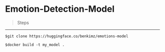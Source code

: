 # Emotion-Detection-Model

> Steps
---
```console
$git clone https://huggingface.co/benkimz/emotions-model
```

```console
$docker build -t my_model . 
```
